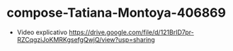 # compose-Tatiana-Montoya-406869

- Video explicativo https://drive.google.com/file/d/121BrID7pr-RZCqgziJoKMRKgsefgQwjQ/view?usp=sharing
